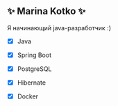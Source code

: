 ## ✨ Marina Kotko ✨
Я начинающий java-разработчик :)

- [x] Java
- [x] Spring Boot
- [x] PostgreSQL
- [x] Hibernate
- [x] Docker


<!--
![Your Repository's Stats](https://github-readme-stats.vercel.app/api?username=MarinaKS&show_icons=true)
**MarinaKS/MarinaKS** is a ✨ _special_ ✨ repository because its `README.md` (this file) appears on your GitHub profile.

Here are some ideas to get you started:

- 🔭 I’m currently working on ...
- 🌱 I’m currently learning ...
- 👯 I’m looking to collaborate on ...
- 🤔 I’m looking for help with ...
- 💬 Ask me about ...
- 📫 How to reach me: ...
- 😄 Pronouns: ...
- ⚡ Fun fact: ...
-->
